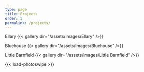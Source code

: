 ```yaml
---
type: page
title: Projects
order: 3
permalink: /projects/
---
```

Ellary
{{< gallery dir="/assets/images/Ellary" />}}

Bluehouse
{{< gallery dir="/assets/images/Bluehouse" />}}

Little Barnfield
{{< gallery dir="/assets/images/Little Barnfield" />}}

{{< load-photoswipe >}}
